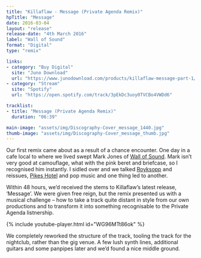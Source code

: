 ```yaml
---
title: "Killaflaw - Message (Private Agenda Remix)"
hpTitle: "Message"
date: 2016-03-04
layout: "release"
release-date: "4th March 2016"
label: "Wall of Sound"
format: "Digital"
type: "remix"

links:
- category: "Buy Digital"
  site: "Juno Download"
  url: "https://www.junodownload.com/products/killaflaw-message-part-1/3034129-02/"
- category: "Stream"
  site: "Spotify"
  url: "https://open.spotify.com/track/3pEkDc3uoy0TVCBo4VWDd6"

tracklist:
- title: "Message (Private Agenda Remix)"
  duration: "06:39"

main-image: "assets/img/Discography-Cover_message_1440.jpg"
thumb-image: "assets/img/Discography-Cover_message_thumb.jpg"
---
```


Our first remix came about as a result of a chance encounter. One day in a cafe local to where we lived swept Mark Jones of [Wall of Sound](https://www.residentadvisor.net/record-label.aspx?id=663). Mark isn’t very good at camouflage, what with the pink beret and briefcase, so I recognised him instantly. I sidled over and we talked [Royksopp](http://royksopp.com/) and reissues, [Pikes Hotel](https://pikesibiza.com/) and pop music and one thing led to another. 

Within 48 hours, we’d received the stems to Killaflaw’s latest release, ‘Message’. We were given free reign, but the remix presented us with a musical challenge – how to take a track quite distant in style from our own productions and to transform it into something recognisable to the Private Agenda listnership. 

{% include youtube-player.html id="WG96MTt86ok" %}

We completely reworked the structure of the track, tooling the track for the nightclub, rather than the gig venue. A few lush synth lines, additional guitars and some panpipes later and we’d found a nice middle ground.